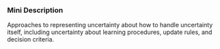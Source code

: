 ### Mini Description

Approaches to representing uncertainty about how to handle uncertainty itself, including uncertainty about learning procedures, update rules, and decision criteria.
